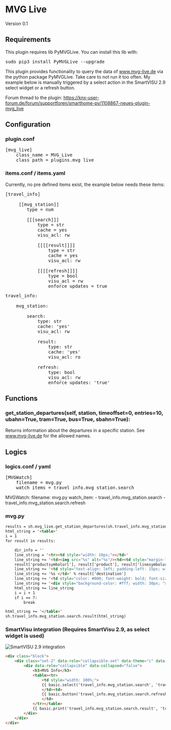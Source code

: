 # MVG Live

Version 0.1

## Requirements
This plugin requires lib PyMVGLive. You can install this lib with:
<pre>
sudo pip3 install PyMVGLive --upgrade
</pre>

This plugin provides functionality to query the data of www.mvg-live.de via the python package PyMVGLive.
Take care to not run it too often. My example below is manually triggered by a select action in the
SmartVISU 2.9 select widget or a refresh button.

Forum thread to the plugin: https://knx-user-forum.de/forum/supportforen/smarthome-py/1108867-neues-plugin-mvg_live

## Configuration

### plugin.conf
<pre>
[mvg_live]
    class_name = MVG_Live
    class_path = plugins.mvg_live
</pre>

### items.conf / items.yaml

Currently, no pre defined items exist, the example below needs these items:
<pre>
[travel_info]

     [[mvg_station]]
        type = num

        [[[search]]]
            type = str
            cache = yes
            visu_acl: rw

            [[[[result]]]]
                type = str
                cache = yes
                visu_acl: rw

            [[[[refresh]]]]
                type = bool
                visu_acl = rw
                enforce_updates = true
</pre>

<pre>
travel_info:

    mvg_station:

        search:
            type: str
            cache: 'yes'
            visu_acl: rw

            result:
                type: str
                cache: 'yes'
                visu_acl: ro

            refresh:
                type: bool
                visu_acl: rw
                enforce_updates: 'true'
</pre>

## Functions

### get_station_departures(self, station, timeoffset=0, entries=10, ubahn=True, tram=True, bus=True, sbahn=True):
Returns information about the departures in a specific station. See www.mvg-live.de for the allowed names.

## Logics

### logics.conf / yaml
<pre>
[MVGWatch]
    filename = mvg.py
    watch_items = travel_info.mvg_station.search
</pre

<pre>
MVGWatch:
    filename: mvg.py
    watch_item:
      - travel_info.mvg_station.search
      - travel_info.mvg_station.search.refresh
</pre>

### mvg.py

```html
results = sh.mvg_live.get_station_departures(sh.travel_info.mvg_station.search(), entries=15, bus=False, tram=False)
html_string = '<table>'
i = 1
for result in results:

    dir_info = ''
    line_string = '<tr><td style="width: 10px;"></td>'
    line_string += '<td><img src="%s" alt="%s"/><td><td style="margin-left: 5px;"><img src="%s" alt="%s"/></td>' % (
    result['productsymbolurl'], result['product'], result['linesymbolurl'], result['linename'])
    line_string += '<td style="text-align: left; padding-left: 15px; width: 100%;">'
    line_string += '%s </td>' % result['destination']
    line_string += '<td style="color: #000; font-weight: bold; font-size: 25px;">'
    line_string += '<div style="background-color: #fff; width: 30px; ">%i</div></td></tr>' % result['time']
    html_string += line_string
    i = i + 1
    if i == 7:
        break

html_string += '</table>'
sh.travel_info.mvg_station.search.result(html_string)
```

### SmartVisu integration (Requires SmartVisu 2.9, as select widget is used)

![SmartVISU 2.9 integration](https://github.com/smarthomeNG/plugins/tree/develop/mvg_live/mvg.PNG "SmartVISU 2.9 integration")

```html
<div class="block">
    <div class="set-2" data-role="collapsible-set" data-theme="c" data-content-theme="a" data-mini="true">
        <div data-role="collapsible" data-collapsed="false">
            <h3>MVG Info</h3>
            <table><tr>
                <td style="width: 100%;">
                {{ basic.select('travel_info.mvg_station.search', 'travel_info.mvg_station.search', '', ['Frankfurter Ring', 'Hauptbahnhof', 'Karlsplatz (Stachus)', 'Marienplatz'], '', ['Frankfurter Ring', 'Hauptbahnhof', 'Karlsplatz (Stachus)', 'Marienplatz']) }}
                </td><td>
                {{ basic.button('travel_info.mvg_station.search.refresh', 'travel_info.mvg_station.search.refresh', '', 'refresh', '1', 'mini') }}
                </td>
            </tr></table>
            {{ basic.print('travel_info.mvg_station.search.result', 'travel_info.mvg_station.search.result', 'html') }}
        </div>
    </div>
</div>
```